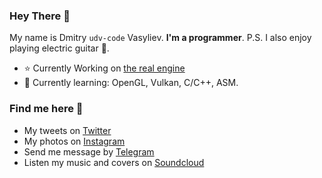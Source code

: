 ### Hey There :wave:
My name is Dmitry `udv-code` Vasyliev. **I'm a programmer**. <!-- LOL! -->
P.S. I also enjoy playing electric guitar :guitar:.
- :star: Currently Working on [the real engine](https://github.com/udv-code/real)
- :milky_way: Currently learning: OpenGL, Vulkan, C/C++, ASM.
### Find  me here :mag_right:
- My tweets on [Twitter](https://twitter.com/udvtweet)
- My photos on [Instagram](https://instagram.com/udvcode)
- Send me message by [Telegram](https://t.me/udvcode)
- Listen my music and covers on [Soundcloud](https://soundcloud.com/udvplay)

